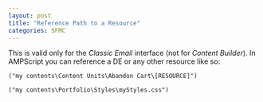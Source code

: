 ```yaml
---
layout: post
title: "Reference Path to a Resource"
categories: SFMC
---
```


This is valid only for the *Classic Email* interface (not for *Content Builder*). In AMPScript you can reference a DE or any other resource like so:

```
("my contents\Content Units\Abandon Cart\[RESOURCE]")

("my contents\Portfolio\Styles\myStyles.css")
```